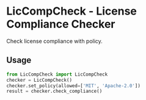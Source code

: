 # LicCompCheck - License Compliance Checker

Check license compliance with policy.

## Usage
```python
from LicCompCheck import LicCompCheck
checker = LicCompCheck()
checker.set_policy(allowed=['MIT', 'Apache-2.0'])
result = checker.check_compliance()
```
